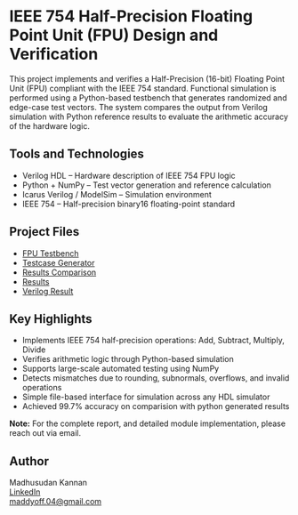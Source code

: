 # IEEE 754 Half-Precision Floating Point Unit (FPU) Design and Verification

This project implements and verifies a Half-Precision (16-bit) Floating Point Unit (FPU) compliant with the IEEE 754 standard. Functional simulation is performed using a Python-based testbench that generates randomized and edge-case test vectors. The system compares the output from Verilog simulation with Python reference results to evaluate the arithmetic accuracy of the hardware logic.

## Tools and Technologies

- Verilog HDL – Hardware description of IEEE 754 FPU logic  
- Python + NumPy – Test vector generation and reference calculation  
- Icarus Verilog / ModelSim – Simulation environment  
- IEEE 754 – Half-precision binary16 floating-point standard  

## Project Files

- [FPU Testbench](FPU_testbench)
- [Testcase Generator](testcase_generator.py)
- [Results Comparison](fpu_compare.py)
- [Results](Results)
- [Verilog Result](Verilog_results.png)

## Key Highlights

- Implements IEEE 754 half-precision operations: Add, Subtract, Multiply, Divide  
- Verifies arithmetic logic through Python-based simulation  
- Supports large-scale automated testing using NumPy  
- Detects mismatches due to rounding, subnormals, overflows, and invalid operations  
- Simple file-based interface for simulation across any HDL simulator  
- Achieved 99.7% accuracy on comparision with python generated results 

**Note:** For the complete report, and detailed module implementation, please reach out via email.

## Author

Madhusudan Kannan  
[LinkedIn](https://www.linkedin.com/in/madhusudan-kannan)  
maddyoff.04@gmail.com
